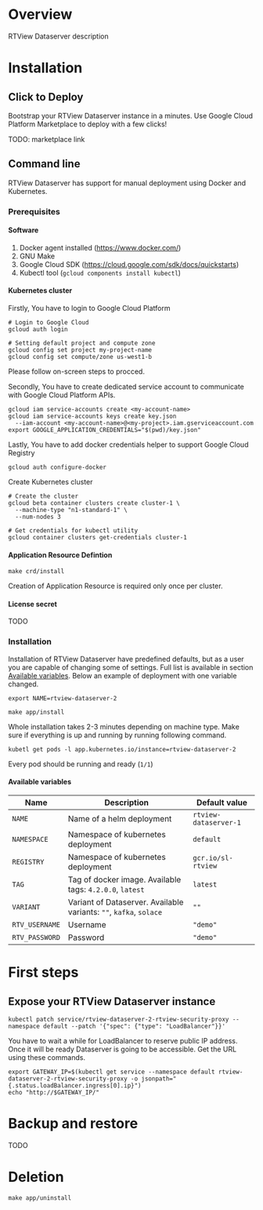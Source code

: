 # Overview

RTView Dataserver description

# Installation

## Click to Deploy

Bootstrap your RTView Dataserver instance in a minutes. Use Google Cloud Platform Marketplace to deploy with a few clicks!

TODO: marketplace link

## Command line

RTView Dataserver has support for manual deployment using Docker and Kubernetes.

### Prerequisites

#### Software
1. Docker agent installed (https://www.docker.com/)
2. GNU Make
3. Google Cloud SDK (https://cloud.google.com/sdk/docs/quickstarts)
4. Kubectl tool (`gcloud components install kubectl`)

#### Kubernetes cluster

Firstly, You have to login to Google Cloud Platform

```
# Login to Google Cloud
gcloud auth login

# Setting default project and compute zone
gcloud config set project my-project-name
gcloud config set compute/zone us-west1-b
```

Please follow on-screen steps to procced.

Secondly, You have to create dedicated service account to communicate with Google Cloud Platform APIs.

```
gcloud iam service-accounts create <my-account-name>
gcloud iam service-accounts keys create key.json
  --iam-account <my-account-name>@<my-project>.iam.gserviceaccount.com
export GOOGLE_APPLICATION_CREDENTIALS="$(pwd)/key.json"
```

Lastly, You have to add docker credentials helper to support Google Cloud Registry

```
gcloud auth configure-docker
```

Create Kubernetes cluster

```
# Create the cluster
gcloud beta container clusters create cluster-1 \
  --machine-type "n1-standard-1" \
  --num-nodes 3

# Get credentials for kubectl utility
gcloud container clusters get-credentials cluster-1
```

#### Application Resource Defintion

```
make crd/install
```

Creation of Application Resource is required only once per cluster.

#### License secret

TODO

### Installation

Installation of RTView Dataserver have predefined defaults, but as a user you are capable of changing some of settings. Full list is available in section [Available variables](#available-variables). Below an example of deployment with one variable changed.

```
export NAME=rtview-dataserver-2

make app/install
```

Whole installation takes 2-3 minutes depending on machine type.
Make sure if everything is up and running by running following command.

```
kubetl get pods -l app.kubernetes.io/instance=rtview-dataserver-2
```

Every pod should be running and ready (`1/1`)

#### Available variables
Name | Description |  Default value
-----|-------------|--------------
`NAME` | Name of a helm deployment | `rtview-dataserver-1`
`NAMESPACE` | Namespace of kubernetes deployment | `default`
`REGISTRY` | Namespace of kubernetes deployment | `gcr.io/sl-rtview`
`TAG` | Tag of docker image. Available tags: `4.2.0.0`, `latest` | `latest`
`VARIANT` | Variant of Dataserver. Available variants: `""`, `kafka`, `solace` | `""`
`RTV_USERNAME` | Username | `"demo"`
`RTV_PASSWORD` | Password | `"demo"`

# First steps
## Expose your RTView Dataserver instance

```
kubectl patch service/rtview-dataserver-2-rtview-security-proxy --namespace default --patch '{"spec": {"type": "LoadBalancer"}}'
```

You have to wait a while for LoadBalancer to reserve public IP address. Once it will be ready Dataserver is going to be accessible. Get the URL using these commands.

```
export GATEWAY_IP=$(kubectl get service --namespace default rtview-dataserver-2-rtview-security-proxy -o jsonpath="{.status.loadBalancer.ingress[0].ip}")
echo "http://$GATEWAY_IP/"
```

# Backup and restore

TODO

# Deletion

```
make app/uninstall
```
